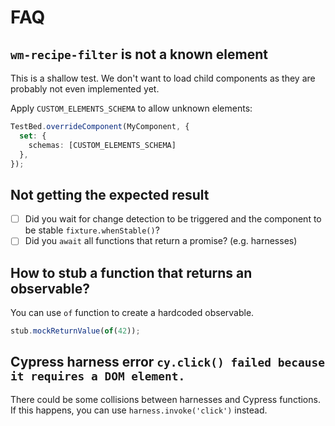 # FAQ

## `wm-recipe-filter` is not a known element

This is a shallow test. We don't want to load child components as they are probably not even implemented yet.

Apply `CUSTOM_ELEMENTS_SCHEMA` to allow unknown elements:

```typescript
TestBed.overrideComponent(MyComponent, {
  set: {
    schemas: [CUSTOM_ELEMENTS_SCHEMA]
  },
});
```

## Not getting the expected result

- [ ] Did you wait for change detection to be triggered and the component to be stable `fixture.whenStable()`?
- [ ] Did you `await` all functions that return a promise? (e.g. harnesses)

## How to stub a function that returns an observable?

You can use `of` function to create a hardcoded observable.

```typescript
stub.mockReturnValue(of(42));
```

## Cypress harness error `cy.click() failed because it requires a DOM element.`

There could be some collisions between harnesses and Cypress functions.
If this happens, you can use `harness.invoke('click')` instead.
